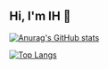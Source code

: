 ## Hi, I'm IH 👋

[![Anurag's GitHub stats](https://github-readme-stats.vercel.app/api?username=ABfry)](https://github.com/ABfry/github-readme-stats)

[![Top Langs](https://github-readme-stats.vercel.app/api/top-langs/?username=ABfry)](https://github.com/ABfry/github-readme-stats)
